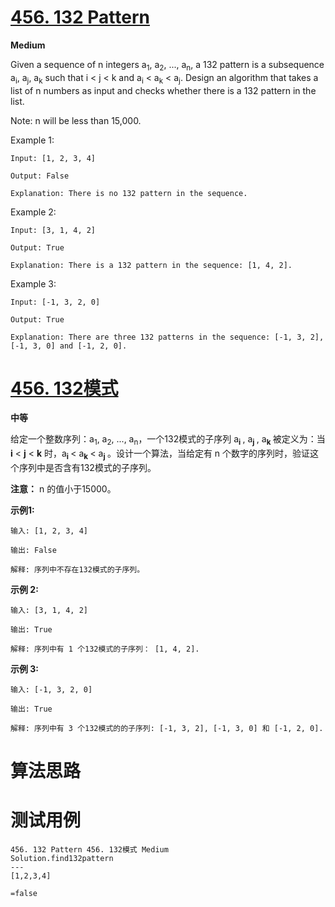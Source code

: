 # [456. 132 Pattern][enTitle]

**Medium**

Given a sequence of n integers a<sub>1</sub>, a<sub>2</sub>, ..., a<sub>n</sub>, a 132 pattern is a subsequence a<sub>i</sub>, a<sub>j</sub>, a<sub>k</sub> such that i < j < k and a<sub>i</sub> < a<sub>k</sub> < a<sub>j</sub>. Design an algorithm that takes a list of n numbers as input and checks whether there is a 132 pattern in the list.

Note: n will be less than 15,000.

Example 1:

```
Input: [1, 2, 3, 4]

Output: False

Explanation: There is no 132 pattern in the sequence.

```



Example 2:

```
Input: [3, 1, 4, 2]

Output: True

Explanation: There is a 132 pattern in the sequence: [1, 4, 2].

```



Example 3:

```
Input: [-1, 3, 2, 0]

Output: True

Explanation: There are three 132 patterns in the sequence: [-1, 3, 2], [-1, 3, 0] and [-1, 2, 0].

```


# [456. 132模式][cnTitle]

**中等**

给定一个整数序列：a<sub>1</sub>, a<sub>2</sub>, ..., a<sub>n</sub>，一个132模式的子序列 a<sub>**i** </sub>, a<sub>**j** </sub>, a<sub>**k** </sub> 被定义为：当 **i**  < **j**  < **k**  时，a<sub>**i** </sub> < a<sub>**k** </sub> < a<sub>**j** </sub>。设计一个算法，当给定有 n 个数字的序列时，验证这个序列中是否含有132模式的子序列。

**注意：** n 的值小于15000。

**示例1:** 

```
输入: [1, 2, 3, 4]

输出: False

解释: 序列中不存在132模式的子序列。

```

**示例 2:** 

```
输入: [3, 1, 4, 2]

输出: True

解释: 序列中有 1 个132模式的子序列： [1, 4, 2].

```

**示例 3:** 

```
输入: [-1, 3, 2, 0]

输出: True

解释: 序列中有 3 个132模式的的子序列: [-1, 3, 2], [-1, 3, 0] 和 [-1, 2, 0].

```


# 算法思路

# 测试用例
```
456. 132 Pattern 456. 132模式 Medium
Solution.find132pattern
---
[1,2,3,4]

=false
```

[enTitle]: https://leetcode.com/problems/132-pattern/
[cnTitle]: https://leetcode-cn.com/problems/132-pattern/
